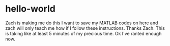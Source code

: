 # hello-world
Zach is making me do this
I want to save my MATLAB codes on here and zach will only teach me how if I follow these instructions.
Thanks Zach.
This is taking like at least 5 minutes of my precious time.
Ok I've ranted enough now.
